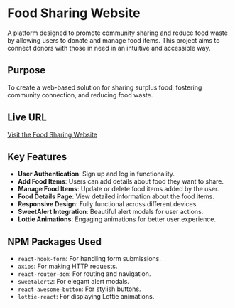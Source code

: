 # Food Sharing Website

A platform designed to promote community sharing and reduce food waste by allowing users to donate and manage food items. This project aims to connect donors with those in need in an intuitive and accessible way.

## Purpose
To create a web-based solution for sharing surplus food, fostering community connection, and reducing food waste.

## Live URL
[Visit the Food Sharing Website](https://your-live-url.com)

## Key Features
- **User Authentication**: Sign up and log in functionality.
- **Add Food Items**: Users can add details about food they want to share.
- **Manage Food Items**: Update or delete food items added by the user.
- **Food Details Page**: View detailed information about the food items.
- **Responsive Design**: Fully functional across different devices.
- **SweetAlert Integration**: Beautiful alert modals for user actions.
- **Lottie Animations**: Engaging animations for better user experience.

## NPM Packages Used
- `react-hook-form`: For handling form submissions.
- `axios`: For making HTTP requests.
- `react-router-dom`: For routing and navigation.
- `sweetalert2`: For elegant alert modals.
- `react-awesome-button`: For stylish buttons.
- `lottie-react`: For displaying Lottie animations.



